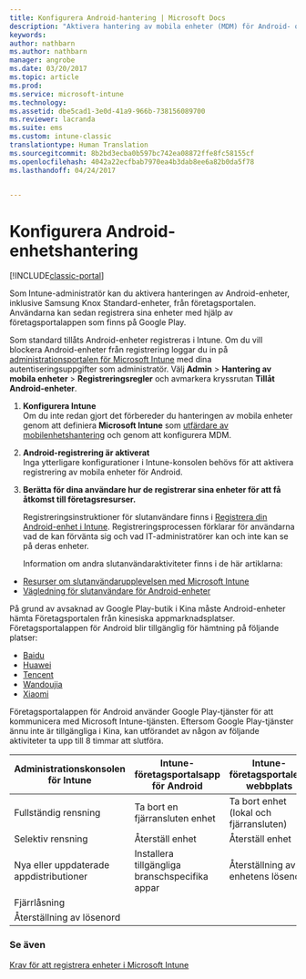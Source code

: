 ```yaml
---
title: Konfigurera Android-hantering | Microsoft Docs
description: "Aktivera hantering av mobila enheter (MDM) för Android- och KNOX Standard-enheter med Microsoft Intune."
keywords: 
author: nathbarn
ms.author: nathbarn
manager: angrobe
ms.date: 03/20/2017
ms.topic: article
ms.prod: 
ms.service: microsoft-intune
ms.technology: 
ms.assetid: dbe5cad1-3e0d-41a9-966b-738156089700
ms.reviewer: lacranda
ms.suite: ems
ms.custom: intune-classic
translationtype: Human Translation
ms.sourcegitcommit: 8b2bd3ecba0b597bc742ea08872ffe8fc58155cf
ms.openlocfilehash: 4042a22ecfbab7970ea4b3dab8ee6a82b0da5f78
ms.lasthandoff: 04/24/2017


---
```


# <a name="set-up-android-device-management"></a>Konfigurera Android-enhetshantering

[!INCLUDE[classic-portal](../includes/classic-portal.md)]

Som Intune-administratör kan du aktivera hanteringen av Android-enheter, inklusive Samsung Knox Standard-enheter, från företagsportalen. Användarna kan sedan registrera sina enheter med hjälp av företagsportalappen som finns på Google Play.

Som standard tillåts Android-enheter registreras i Intune. Om du vill blockera Android-enheter från registrering loggar du in på [administrationsportalen för Microsoft Intune](https://manage.microsoft.com) med dina autentiseringsuppgifter som administratör. Välj **Admin** > **Hantering av mobila enheter** > **Registreringsregler** och avmarkera kryssrutan	**Tillåt Android-enheter**.

1.  **Konfigurera Intune**<br>
    Om du inte redan gjort det förbereder du hanteringen av mobila enheter genom att definiera **Microsoft Intune** som [utfärdare av mobilenhetshantering](prerequisites-for-enrollment.md#step-2-set-mdm-authority) och genom att konfigurera MDM.

2.  **Android-registrering är aktiverat**<br>
    Inga ytterligare konfigurationer i Intune-konsolen behövs för att aktivera registrering av mobila enheter för Android.

3.  **Berätta för dina användare hur de registrerar sina enheter för att få åtkomst till företagsresurser.**

    Registreringsinstruktioner för slutanvändare finns i [Registrera din Android-enhet i Intune](https://docs.microsoft.com/intune-user-help/enroll-your-device-in-intune-android). Registreringsprocessen förklarar för användarna vad de kan förvänta sig och vad IT-administratörer kan och inte kan se på deras enheter.

    Information om andra slutanvändaraktiviteter finns i de här artiklarna:
  - [Resurser om slutanvändarupplevelsen med Microsoft Intune](how-to-educate-your-end-users-about-microsoft-intune.md)
  - [Vägledning för slutanvändare för Android-enheter](https://docs.microsoft.com/intune-user-help/using-your-android-device-with-intune)

På grund av avsaknad av Google Play-butik i Kina måste Android-enheter hämta Företagsportalen från kinesiska appmarknadsplatser. Företagsportalappen för Android blir tillgänglig för hämtning på följande platser:
* [Baidu](https://go.microsoft.com/fwlink/?linkid=836946)
* [Huawei](https://go.microsoft.com/fwlink/?linkid=836948)
* [Tencent](https://go.microsoft.com/fwlink/?linkid=836949)
* [Wandoujia](https://go.microsoft.com/fwlink/?linkid=836950)
* [Xiaomi](https://go.microsoft.com/fwlink/?linkid=836947)

Företagsportalappen för Android använder Google Play-tjänster för att kommunicera med Microsoft Intune-tjänsten. Eftersom Google Play-tjänster ännu inte är tillgängliga i Kina, kan utförandet av någon av följande aktiviteter ta upp till 8 timmar att slutföra. 

|Administrationskonsolen för Intune| Intune-företagsportalsapp för Android |Intune-företagsportalens webbplats|   
|---|---|---|
|Fullständig rensning| Ta bort en fjärransluten enhet| Ta bort enhet (lokal och fjärransluten)|
|Selektiv rensning| Återställ enhet| Återställ enhet|
|Nya eller uppdaterade appdistributioner| Installera tillgängliga branschspecifika appar| Återställning av enhetens lösenord|
|Fjärrlåsning|||
|Återställning av lösenord|||

### <a name="see-also"></a>Se även
[Krav för att registrera enheter i Microsoft Intune](prerequisites-for-enrollment.md)

